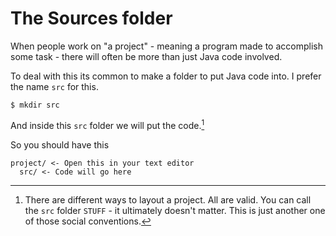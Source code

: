 # The Sources folder

When people work on "a project" - meaning a program made to
accomplish some task - there will often be more than just Java code involved.

To deal with this its common to make a folder to put Java code into. I prefer the name
`src` for this.

```
$ mkdir src
```

And inside this `src` folder we will put the code.[^layouts]

So you should have this

```
project/ <- Open this in your text editor
  src/ <- Code will go here
```

[^layouts]: There are different ways to layout a project. All are valid. You can call the `src` folder `STUFF` - it ultimately doesn't matter. This is just another one of those social conventions.

